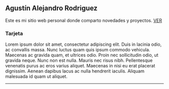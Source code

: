 ## Agustín Alejandro Rodriguez
Este es mi sitio web personal donde comparto novedades y proyectos. 
<a href="https://agstnrdz.github.io" target="_blank"> VER </a>

### Tarjeta
Lorem ipsum dolor sit amet, consectetur adipiscing elit. Duis in lacinia odio, ac convallis massa. Nunc luctus quam quis ipsum commodo vehicula. Maecenas ac gravida quam, et ultrices odio. Proin nec sollicitudin odio, ut gravida neque. Nunc non est nulla. Mauris nec risus nibh. Pellentesque venenatis purus ac eros varius aliquet. Maecenas in nisi eu erat placerat dignissim. Aenean dapibus lacus ac nulla hendrerit iaculis. Aliquam malesuada id quam ut aliquet.
**********
